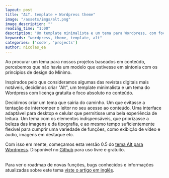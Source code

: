 ```yaml
---
layout: post
title: "ALT. template + Wordpress theme"
image: "/assets/imgs/alt.png"
image_description: ""
reading_time: "1:00"
description: "Um template minimalista e um tema para Wordpress, com foco absoluto no conteúdo."
keywords: "wordpress, theme, template, alt"
categories: ['code', 'projects']
author: nicolas_ea
---
```


Ao procurar um tema para nossos projetos baseados em conteúdo, percebemos que não havia um modelo que estivesse em sintonia com os princípios de design do Mínimo.

Inspirados pelo que consideramos algumas das revistas digitais mais notáveis, decidimos criar "Alt", um template minimalista e um tema do Wordpress com licença gratuita e foco absoluto no conteúdo.

Decidimos criar um tema que sairia do caminho. Um que evitasse a tentação de interromper o leitor no seu acesso ao conteúdo.
Uma interface adaptável para desktop e celular que permitisse uma bela experiência de leitura. Um tema com os elementos indispensáveis, que priorizasse a beleza das imagens e da tipografia, e ao mesmo tempo suficientemente flexível para cumprir uma variedade de funções, como exibição de vídeo e áudio, imagens em destaque etc.

Com isso em mente, começamos esta versão 0.5 do <u>tema Alt para Wordpress</u>. Disponível no <a href="https://github.com/minimo-io/alt-template" target="_blank">Github</a> para uso livre e gratuito.
<br><br>
<div class="alert alert-success text-justify" role="alert">
  Para ver o roadmap de novas funções, bugs conhecidos e informações atualizadas sobre este tema <a href="https://minimo.io/en/2019/10-alt-wordpress-theme/">viste o artigo em inglês</a>.
</div>
